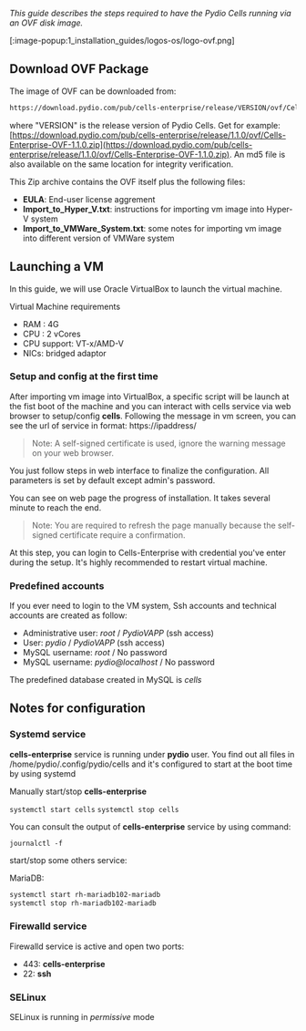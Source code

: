 _This guide describes the steps required to have the Pydio Cells running via an OVF disk image._

[:image-popup:1_installation_guides/logos-os/logo-ovf.png]

## Download OVF Package

The image of OVF can be downloaded from:

```sh
https://download.pydio.com/pub/cells-enterprise/release/VERSION/ovf/Cells-Enterprise-OVF-VERSION.zip
```

where "VERSION" is the release version of Pydio Cells. Get for example: [https://download.pydio.com/pub/cells-enterprise/release/1.1.0/ovf/Cells-Enterprise-OVF-1.1.0.zip](https://download.pydio.com/pub/cells-enterprise/release/1.1.0/ovf/Cells-Enterprise-OVF-1.1.0.zip). An md5 file is also available on the same location for integrity verification.

This Zip archive contains the OVF itself plus the following files:

- **EULA**: End-user license aggrement
- **Import_to_Hyper_V.txt**: instructions for importing vm image into Hyper-V system
- **Import_to_VMWare_System.txt**: some notes for importing vm image into different version of VMWare system

## Launching a VM

In this guide, we will use Oracle VirtualBox to launch the virtual machine.

Virtual Machine requirements

- RAM : 4G
- CPU : 2 vCores
- CPU support: VT-x/AMD-V
- NICs: bridged adaptor

### Setup and config at the first time

After importing vm image into VirtualBox, a specific script will be launch at the fist boot of the machine and you can interact with cells service via web browser to setup/config **cells**. Following the message in vm screen, you can see the url of service in format: https://ipaddress/

> Note: A self-signed certificate is used, ignore the warning message on your web browser.

You just follow steps in web interface to finalize the configuration. All parameters is set by default except admin's password.

You can see on web page the progress of installation. It takes several minute to reach the end.

> Note: You are required to refresh the page manually because the self-signed certificate require a confirmation.

At this step, you can login to Cells-Enterprise with credential you've enter during the setup. It's highly recommended to restart virtual machine.

### Predefined accounts

If you ever need to login to the VM system, Ssh accounts and technical accounts are created as follow:

- Administrative user: *root* / *PydioVAPP* (ssh access)
- User: *pydio* / *PydioVAPP* (ssh access)
- MySQL username: *root* / No password
- MySQL username: *pydio@localhost* / No password

The predefined database created in MySQL is *cells*

## Notes for configuration

### Systemd service

**cells-enterprise** service is running under **pydio** user. You find out all files in /home/pydio/.config/pydio/cells and it's configured to start at the boot time by using systemd

Manually start/stop **cells-enterprise**

`systemctl start cells`
`systemctl stop cells`

You can consult the output of **cells-enterprise** service by using command:

`journalctl -f`

start/stop some others service:

MariaDB:

```sh
systemctl start rh-mariadb102-mariadb
systemctl stop rh-mariadb102-mariadb
```

### Firewalld service

Firewalld service is active and open two ports:

- 443: **cells-enterprise**
- 22: **ssh**

### SELinux

SELinux is running in *permissive* mode
